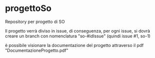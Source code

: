 # progettoSo
Repository per progetto di SO

Il progetto verrà diviso in issue, di conseguenza, per ogni issue, si dovrà creare un branch con nomenclatura "so-#idIssue" (quindi issue #1, so-1)

è possibile visionare la documentazione del progetto attraverso il pdf "DocumentazioneProgetto.pdf"
